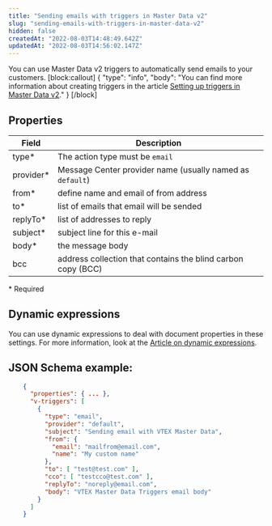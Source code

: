 ```yaml
---
title: "Sending emails with triggers in Master Data v2"
slug: "sending-emails-with-triggers-in-master-data-v2"
hidden: false
createdAt: "2022-08-03T14:48:49.642Z"
updatedAt: "2022-08-03T14:56:02.147Z"
---
```

You can use Master Data v2 triggers to automatically send emails to your customers.
[block:callout]
{
  "type": "info",
  "body": "You can find more information about creating triggers in the article [Setting up triggers in Master Data v2](https://developers.vtex.com/vtex-rest-api/docs/setting-up-triggers-in-master-data-v2)."
}
[/block]


## Properties

| Field     | Description     |
| ---------- | ---------- |
| type*       | The action type must be `email` |
| provider*       | Message Center provider name (usually named as `default`) |
| from*       | define name and email of from address |
| to*       | list of emails that email will be sended |
| replyTo*       | list of addresses to reply |
| subject*       | subject line for this e-mail |
| body*       | the message body |
| bcc       | address collection that contains the blind carbon copy (BCC) |

\* Required

## Dynamic expressions

You can use dynamic expressions to deal with document properties in these settings. For more information, look at the [Article on dynamic expressions](https://developers.vtex.com/vtex-rest-api/docs/adding-document-field-values-with-dynamic-expressions).

## JSON Schema example:

```json
    {
      "properties": { ... },
      "v-triggers": [
        {
          "type": "email",
          "provider": "default",
          "subject": "Sending email with VTEX Master Data",
          "from": {
            "email": "mailfrom@email.com",
            "name": "My custom name"
          },
          "to": [ "test@test.com" ],
          "cco": [ "testcco@test.com" ],
          "replyTo": "noreply@email.com",
          "body": "VTEX Master Data Triggers email body"
        } 
      ]
    }
```